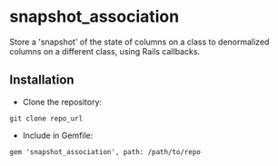 # snapshot_association

Store a 'snapshot' of the state of columns on a class to denormalized columns on a different class, using Rails callbacks.

## Installation

* Clone the repository:

`git clone repo_url`

* Include in Gemfile:

`gem 'snapshot_association', path: /path/to/repo`
